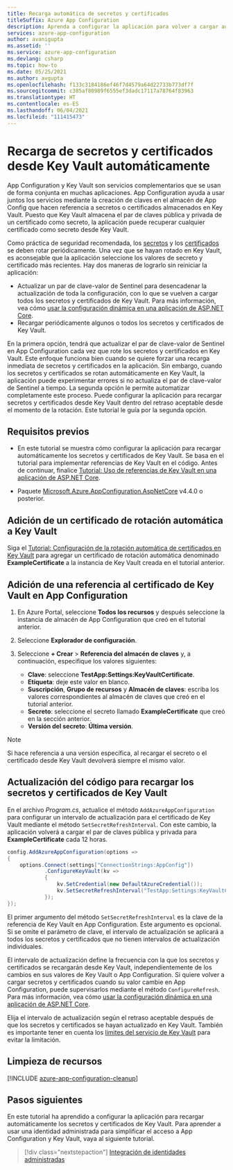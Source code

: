 ```yaml
---
title: Recarga automática de secretos y certificados
titleSuffix: Azure App Configuration
description: Aprenda a configurar la aplicación para volver a cargar automáticamente los secretos y certificados de Key Vault.
services: azure-app-configuration
author: avanigupta
ms.assetid: ''
ms.service: azure-app-configuration
ms.devlang: csharp
ms.topic: how-to
ms.date: 05/25/2021
ms.author: avgupta
ms.openlocfilehash: f133c3184186ef46f7d4579a64d22733b773df7f
ms.sourcegitcommit: c385af80989f6555ef3dadc17117a78764f83963
ms.translationtype: HT
ms.contentlocale: es-ES
ms.lasthandoff: 06/04/2021
ms.locfileid: "111415473"
---
```

# <a name="reload-secrets-and-certificates-from-key-vault-automatically"></a>Recarga de secretos y certificados desde Key Vault automáticamente

App Configuration y Key Vault son servicios complementarios que se usan de forma conjunta en muchas aplicaciones. App Configuration ayuda a usar juntos los servicios mediante la creación de claves en el almacén de App Config que hacen referencia a secretos o certificados almacenados en Key Vault. Puesto que Key Vault almacena el par de claves pública y privada de un certificado como secreto, la aplicación puede recuperar cualquier certificado como secreto desde Key Vault.

Como práctica de seguridad recomendada, los [secretos](../key-vault/secrets/tutorial-rotation.md) y los [certificados](../key-vault/certificates/tutorial-rotate-certificates.md) se deben rotar periódicamente. Una vez que se hayan rotado en Key Vault, es aconsejable que la aplicación seleccione los valores de secreto y certificado más recientes. Hay dos maneras de lograrlo sin reiniciar la aplicación:
- Actualizar un par de clave-valor de Sentinel para desencadenar la actualización de toda la configuración, con lo que se vuelven a cargar todos los secretos y certificados de Key Vault. Para más información, vea cómo [usar la configuración dinámica en una aplicación de ASP.NET Core](./enable-dynamic-configuration-aspnet-core.md).
- Recargar periódicamente algunos o todos los secretos y certificados de Key Vault.

En la primera opción, tendrá que actualizar el par de clave-valor de Sentinel en App Configuration cada vez que rote los secretos y certificados en Key Vault. Este enfoque funciona bien cuando se quiere forzar una recarga inmediata de secretos y certificados en la aplicación. Sin embargo, cuando los secretos y certificados se rotan automáticamente en Key Vault, la aplicación puede experimentar errores si no actualiza el par de clave-valor de Sentinel a tiempo. La segunda opción le permite automatizar completamente este proceso. Puede configurar la aplicación para recargar secretos y certificados desde Key Vault dentro del retraso aceptable desde el momento de la rotación. Este tutorial le guía por la segunda opción.


## <a name="prerequisites"></a>Requisitos previos

- En este tutorial se muestra cómo configurar la aplicación para recargar automáticamente los secretos y certificados de Key Vault. Se basa en el tutorial para implementar referencias de Key Vault en el código. Antes de continuar, finalice [Tutorial: Uso de referencias de Key Vault en una aplicación de ASP.NET Core](./use-key-vault-references-dotnet-core.md).

- Paquete [Microsoft.Azure.AppConfiguration.AspNetCore](https://www.nuget.org/packages/Microsoft.Azure.AppConfiguration.AspNetCore) v4.4.0 o posterior.


## <a name="add-an-auto-rotating-certificate-to-key-vault"></a>Adición de un certificado de rotación automática a Key Vault

 Siga el [Tutorial: Configuración de la rotación automática de certificados en Key Vault](../key-vault/certificates/tutorial-rotate-certificates.md) para agregar un certificado de rotación automática denominado **ExampleCertificate** a la instancia de Key Vault creada en el tutorial anterior.


## <a name="add-a-reference-to-the-key-vault-certificate-in-app-configuration"></a>Adición de una referencia al certificado de Key Vault en App Configuration

1. En Azure Portal, seleccione **Todos los recursos** y después seleccione la instancia de almacén de App Configuration que creó en el tutorial anterior.

1. Seleccione **Explorador de configuración**.

1. Seleccione **+ Crear** > **Referencia del almacén de claves** y, a continuación, especifique los valores siguientes:
    - **Clave**: seleccione **TestApp:Settings:KeyVaultCertificate**.
    - **Etiqueta**: deje este valor en blanco.
    - **Suscripción**, **Grupo de recursos** y **Almacén de claves**: escriba los valores correspondientes al almacén de claves que creó en el tutorial anterior.
    - **Secreto**: seleccione el secreto llamado **ExampleCertificate** que creó en la sección anterior.
    - **Versión del secreto**: **Última versión**.

> [!Note]
> Si hace referencia a una versión específica, al recargar el secreto o el certificado desde Key Vault devolverá siempre el mismo valor.


## <a name="update-code-to-reload-key-vault-secrets-and-certificates"></a>Actualización del código para recargar los secretos y certificados de Key Vault

En el archivo *Program.cs*, actualice el método `AddAzureAppConfiguration` para configurar un intervalo de actualización para el certificado de Key Vault mediante el método `SetSecretRefreshInterval`. Con este cambio, la aplicación volverá a cargar el par de claves pública y privada para **ExampleCertificate** cada 12 horas.

```csharp
config.AddAzureAppConfiguration(options =>
{
    options.Connect(settings["ConnectionStrings:AppConfig"])
            .ConfigureKeyVault(kv =>
            {
                kv.SetCredential(new DefaultAzureCredential());
                kv.SetSecretRefreshInterval("TestApp:Settings:KeyVaultCertificate", TimeSpan.FromHours(12));
            });
});
```

El primer argumento del método `SetSecretRefreshInterval` es la clave de la referencia de Key Vault en App Configuration. Este argumento es opcional. Si se omite el parámetro de clave, el intervalo de actualización se aplicará a todos los secretos y certificados que no tienen intervalos de actualización individuales.

El intervalo de actualización define la frecuencia con la que los secretos y certificados se recargarán desde Key Vault, independientemente de los cambios en sus valores de Key Vault o App Configuration. Si quiere volver a cargar secretos y certificados cuando su valor cambie en App Configuration, puede supervisarlos mediante el método `ConfigureRefresh`. Para más información, vea cómo [usar la configuración dinámica en una aplicación de ASP.NET Core](./enable-dynamic-configuration-aspnet-core.md).

Elija el intervalo de actualización según el retraso aceptable después de que los secretos y certificados se hayan actualizado en Key Vault. También es importante tener en cuenta los [límites del servicio de Key Vault](../key-vault/general/service-limits.md) para evitar la limitación.


## <a name="clean-up-resources"></a>Limpieza de recursos

[!INCLUDE [azure-app-configuration-cleanup](../../includes/azure-app-configuration-cleanup.md)]


## <a name="next-steps"></a>Pasos siguientes

En este tutorial ha aprendido a configurar la aplicación para recargar automáticamente los secretos y certificados de Key Vault. Para aprender a usar una identidad administrada para simplificar el acceso a App Configuration y Key Vault, vaya al siguiente tutorial.

> [!div class="nextstepaction"]
> [Integración de identidades administradas](./howto-integrate-azure-managed-service-identity.md)
